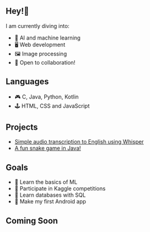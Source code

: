 ## Hey!👋

<!--
**cinmon/cinmon** is a ✨ _special_ ✨ repository because its `README.md` (this file) appears on your GitHub profile.!-->

I am currently diving into:
- 🔭 AI and machine learning
- 🖥 Web development
- 🖼️ Image processing
- 🎨 Open to collaboration!

## Languages 

- 🎮 C, Java, Python, Kotlin
- 🕹 HTML, CSS and JavaScript

## Projects

- [Simple audio transcription to English using Whisper](https://github.com/cinmon/audio-to-text)
- [A fun snake game in Java!](https://github.com/Moderator11/SnakeGame)

## Goals

- 🎯 Learn the basics of ML
- 🎯 Participate in Kaggle competitions
- 🎯 Learn databases with SQL
- 🎯 Make my first Android app

## Coming Soon
